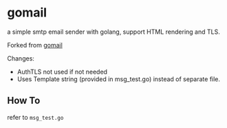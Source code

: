 # gomail
a simple smtp email sender with golang, support HTML rendering and TLS.

Forked from [gomail](https://github.com/Arktische/gomail)

Changes:
- AuthTLS not used if not needed
- Uses Template string (provided in msg_test.go) instead of separate file.

## How To
refer to `msg_test.go`
